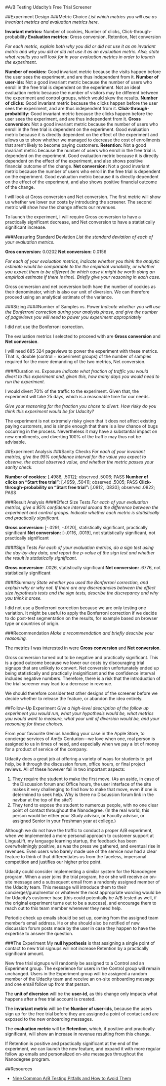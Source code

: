 #A/B Testing Udacity’s Free Trial Screener

##Experiment Design
###Metric Choice
_List which metrics you will use as invariant metrics and evaluation metrics here._

**Invariant metrics:** Number of cookies, Number of clicks, Click-through-probability
**Evaluation metrics:** Gross conversion, Retention, Net conversion

_For each metric, explain both why you did or did not use it as an invariant metric and why you did or did not use it as an evaluation metric. Also, state what results you will look for in your evaluation metrics in order to launch the experiment._

**Number of cookies:** Good invariant metric because the visits happen before the user sees the experiment, and are thus independent from it.
**Number of user-ids:** Not a good invariant metric because the number of users who enroll in the free trial is dependent on the experiment. Not an ideal evaluation metric because the number of visitors may be different between the experiment and control groups, which would skew the results.
**Number of clicks:** Good invariant metric because the clicks happen before the user sees the experiment, and are thus independent from it.
**Click-through-probability:** Good invariant metric because the clicks happen before the user sees the experiment, and are thus independent from it.
**Gross conversion:** Not a good invariant metric because the number of users who enroll in the free trial is dependent on the experiment. Good evaluation metric because it is directly dependent on the effect of the experiment and allows us to show whether we managed to decrease the cost of enrollments that aren’t likely to become paying customers.
**Retention:** Not a good invariant metric because the number of users who enroll in the free trial is dependent on the experiment. Good evaluation metric because it is directly dependent on the effect of the experiment, and also shows positive financial outcome of the change.
**Net conversion:** Not a good invariant metric because the number of users who enroll in the free trial is dependent on the experiment. Good evaluation metric because it is directly dependent on the effect of the experiment, and also shows positive financial outcome of the change.

I will look at Gross conversion and Net conversion. The first metric will show us whether we lower our costs by introducing the screener. The second metric will show how the change affects our revenues.

To launch the experiment, I will require Gross conversion to have a practically significant decrease, and Net conversion to have a statistically significant increase.

###Measuring Standard Deviation
_List the standard deviation of each of your evaluation metrics._

**Gros conversion:** 0.0202
**Net conversion:** 0.0156

_For each of your evaluation metrics, indicate whether you think the analytic estimate would be comparable to the the empirical variability, or whether you expect them to be different (in which case it might be worth doing an empirical estimate if there is time). Briefly give your reasoning in each case._

Gross conversion and net conversion both have the number of cookies as their denominator, which is also our unit of diversion. We can therefore proceed using an analytical estimate of the variance.

###Sizing
####Number of Samples vs. Power
_Indicate whether you will use the Bonferroni correction during your analysis phase, and give the number of pageviews you will need to power you experiment appropriately_

I did not use the Bonferroni correction.

The evaluation metrics I selected to proceed with are **Gross conversion** and **Net conversion**.

I will need 685 324 pageviews to power the experiment with these metrics. That is, double (control + experiment groups) of the number of samples required for the more demanding of the two metrics, Net conversion.

####Duration vs. Exposure
_Indicate what fraction of traffic you would divert to this experiment and, given this, how many days you would need to run the experiment._

I would divert 70% of the traffic to the experiment. Given that, the experiment will take 25 days, which is a reasonable time for our needs.

_Give your reasoning for the fraction you chose to divert. How risky do you think this experiment would be for Udacity?_

The experiment is not extremely risky given that it does not affect existing paying customers, and is simple enough that there is a low chance of bugs occurring in the process. Nevertheless it may have a substantial impact on new enrollments, and diverting 100% of the traffic may thus not be advisable.

##Experiment Analysis
###Sanity Checks
_For each of your invariant metrics, give the 95% confidence interval for the value you expect to observe, the actual observed value, and whether the metric passes your sanity check._

**Number of cookies:** [.4988, .5012]; observed .5006; PASS
**Number of clicks on “Start free trial”:** [.4959, .5041]; observed .5005; PASS
**Click-through-probability on “Start free trial”:** [.0812, .0830]; observed .0822; PASS

###Result Analysis
####Effect Size Tests
_For each of your evaluation metrics, give a 95% confidence interval around the difference between the experiment and control groups. Indicate whether each metric is statistically and practically significant._

**Gross conversion:** [-.0291, -.0120], statistically significant, practically significant
**Net conversion:** [-.0116, .0019], not statistically significant, not practically significant

####Sign Tests
_For each of your evaluation metrics, do a sign test using the day-by-day data, and report the p-value of the sign test and whether the result is statistically significant._

**Gross conversion:** .0026, statistically significant
**Net conversion:** .6776, not statistically significant

####Summary
_State whether you used the Bonferroni correction, and explain why or why not. If there are any discrepancies between the effect size hypothesis tests and the sign tests, describe the discrepancy and why you think it arose._

I did not use a Bonferroni correction because we are only testing one variation. It might be useful to apply the Bonferroni correction if we decide to do post-test segmentation on the results, for example based on browser type or countries of origin.

###Recommendation
_Make a recommendation and briefly describe your reasoning._

The metrics I was interested in were **Gross conversion** and **Net conversion**.

Gross conversion turned out to be negative and practically significant. This is a good outcome because we lower our costs by discouraging trial signups that are unlikely to convert.
Net conversion unfortunately ended up being statistically and practically insignificant and the confidence interval includes negative numbers. Therefore, there is a risk that the introduction of the trial screener may lead to a decrease in revenue.

We should therefore consider test other designs of the screener before we decide whether to release the feature, or abandon the idea entirely.

##Follow-Up Experiment
_Give a high-level description of the follow up experiment you would run, what your hypothesis would be, what metrics you would want to measure, what your unit of diversion would be, and your reasoning for these choices._

From your favourite Genius handling your case in the Apple Store, to concierge services of AmEx Centurion—we love when one, real person is assigned to us in times of need, and especially when we pay a lot of money for a product of service of the company.

Udacity does a great job at offering a variety of ways for students to get help, be it through the discussion forum, office hours, or final project reviews. All of these however fail in two important aspects:

1. They require the student to make the first move. (As an aside, in case of the Discussion forum and Office hours, the user interface of the site makes it very challenging to find how to make that move, even if one is determined to seek help. Why is there no Discussion forum link in the navbar at the top of the site?)
2. They tend to expose the student to numerous people, with no one clear point of contact throughout the Nanodegree. (In the real world, this person would be either your Study advisor, or Faculty advisor, or assigned Senior in your Freshman year at college.)

Although we do not have the traffic to conduct a proper A/B experiment, when we implemented a more personal approach to customer support at LinguaLift, my language learning startup, the feedback has been overwhelmingly positive, as was the press we gathered, and eventual rise in revenues. Even users who barely made use of the service now had a clear feature to think of that differentiates us from the faceless, impersonal competition and justifies our higher price point.

Udacity could consider implementing a similar system for the Nanodegree program. When a user joins the trial program, he or she will receive an on-site message and a subsequent email from a randomly assigned member of the Udacity team. This message will introduce them to their concierge//guru/mentor or whatever the most appropriate wording would be for Udacity’s customer base (this could potentially be A/B tested as well, if the original experiment turns out to be a success), and encourage them to reach out to this team member whenever they need help.

Periodic check up emails should be set up, coming from the assigned team member’s email address. He or she should also be notified of new discussion forum posts made by the user in case they happen to have the expertise to answer the question.

###The Experiment
My **null hypothesis** is that assigning a single point of contact to new trial signups will not increase Retention by a practically significant amount.

New free trial signups will randomly be assigned to a Control and an Experiment group. The experience for users in the Control group will remain unchanged. Users in the Experiment group will be assigned a random member of the Udacity team and receive an on-site onboarding message and one email follow up from that person.

The **unit of diversion** will be the **user-id**, as this change only impacts what happens after a free trial account is created.

The **invariant metric** will be the **Number of user-ids**, because the users sign up for the free trial before they are assigned a point of contact and are exposed to the new onboarding messages.

The **evaluation metric** will be **Retention**, which, if positive and practically significant, will show an increase in revenue resulting from this change.

If Retention is positive and practically significant at the end of the experiment, we can launch the new feature, and expand it with more regular follow up emails and personalized on-site messages throughout the Nanodegree program.

##Resources
* [Nine Common A/B Testing Pitfalls and How to Avoid Them](http://adobe-target.com/content/dam/adobe/Common_AB_TestingPitfalls_2014.pdf)
